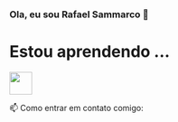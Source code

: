 ### Ola, eu sou Rafael Sammarco 👋

# Estou aprendendo ...
<img src="https://cdn.jsdelivr.net/gh/devicons/devicon/icons/github/github-original-wordmark.svg" width="40" height="40" />


 📫 Como entrar em contato comigo:


